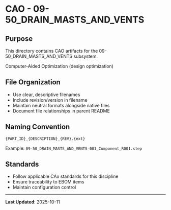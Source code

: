 # CAO - 09-50_DRAIN_MASTS_AND_VENTS

## Purpose

This directory contains CAO artifacts for the 09-50_DRAIN_MASTS_AND_VENTS subsystem.

Computer-Aided Optimization (design optimization)

## File Organization

- Use clear, descriptive filenames
- Include revision/version in filename
- Maintain neutral formats alongside native files
- Document file relationships in parent README

## Naming Convention

```
{PART_ID}_{DESCRIPTION}_{REV}.{ext}
```

Example: `09-50_DRAIN_MASTS_AND_VENTS-001_Component_R001.step`

## Standards

- Follow applicable CAx standards for this discipline
- Ensure traceability to EBOM items
- Maintain configuration control

---

**Last Updated**: 2025-10-11
